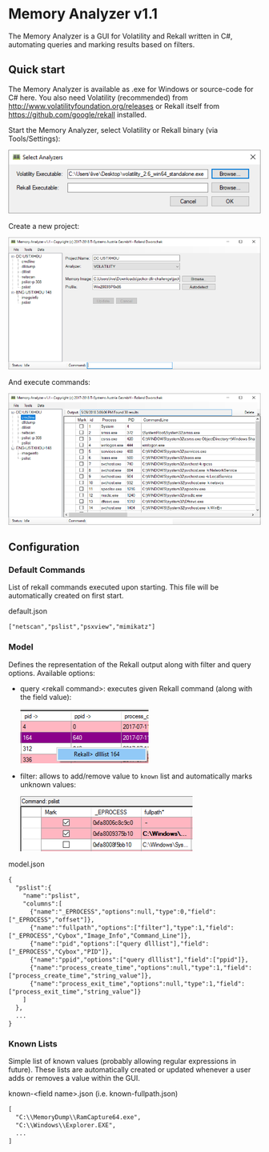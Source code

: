 # Memory Analyzer v1.1

The Memory Analyzer is a GUI for Volatility and Rekall written in C#, automating queries and marking results based on filters.

## Quick start

The Memory Analyzer is available as .exe for Windows or source-code for C# here. You also need Volatility (recommended) from http://www.volatilityfoundation.org/releases or Rekall itself from https://github.com/google/rekall installed.

Start the Memory Analyzer, select Volatility or Rekall binary (via Tools/Settings):

![](images/Analyzer_Selection_1.1.png)

Create a new project:

![](images/Image_Selection_1.1.png)

And execute commands:

![](images/Analyzer_1.1.png)


## Configuration

### Default Commands

List of rekall commands executed upon starting. This file will be automatically created on first start.

default.json
```
["netscan","pslist","psxview","mimikatz"]
```

### Model

Defines the representation of the Rekall output along with filter and query options. Available options:

* query &lt;rekall command&gt;: executes given Rekall command (along with the field value):
  
  ![](images/Query.png)
  
* filter: allows to add/remove value to `known` list and automatically marks unknown values:

  ![](images/Filter.png)

model.json
```
{
  "pslist":{
    "name":"pslist",
    "columns":[
      {"name":"_EPROCESS","options":null,"type":0,"field":["_EPROCESS","offset"]},
      {"name":"fullpath","options":["filter"],"type":1,"field":["_EPROCESS","Cybox","Image_Info","Command_Line"]},
      {"name":"pid","options":["query dlllist"],"field":["_EPROCESS","Cybox","PID"]},
      {"name":"ppid","options":["query dlllist"],"field":["ppid"]},
      {"name":"process_create_time","options":null,"type":1,"field":["process_create_time","string_value"]},
      {"name":"process_exit_time","options":null,"type":1,"field":["process_exit_time","string_value"]}
    ]
  },
  ...
}
```

### Known Lists

Simple list of known values (probably allowing regular expressions in future). These lists are automatically created or updated whenever a user adds or removes a value within the GUI.

known-&lt;field name&gt;.json (i.e. known-fullpath.json)
```
[
  "C:\\MemoryDump\\RamCapture64.exe",
  "C:\\Windows\\Explorer.EXE",
  ...
]
```
